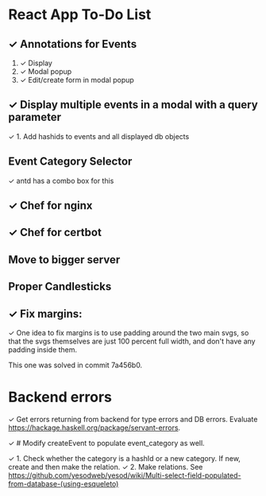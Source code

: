# React App To-Do List

## ✓ Annotations for Events

1. ✓ Display
2. ✓ Modal popup
3. ✓ Edit/create form in modal popup

## ✓ Display multiple events in a modal with a query parameter

✓ 1. Add hashids to events and all displayed db objects

## Event Category Selector

✓ antd has a combo box for this

## ✓ Chef for nginx

## ✓ Chef for certbot

## Move to bigger server

## Proper Candlesticks

## ✓ Fix margins:

✓ One idea to fix margins is to use padding around the two main svgs, so that the svgs themselves are just 100 percent full width, and don't have any padding inside them.

This one was solved in commit 7a456b0.

# Backend errors

✓ Get errors returning from backend for type errors and DB errors. Evaluate https://hackage.haskell.org/package/servant-errors.

✓ # Modify createEvent to populate event_category as well.

✓ 1. Check whether the category is a hashId or a new category. If new, create and then make the relation.
✓ 2. Make relations. See https://github.com/yesodweb/yesod/wiki/Multi-select-field-populated-from-database-(using-esqueleto)
